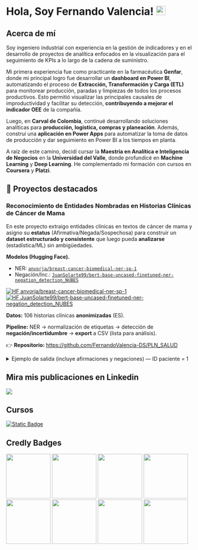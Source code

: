 # Hola, Soy Fernando Valencia! <img src="https://media.giphy.com/media/hvRJCLFzcasrR4ia7z/giphy.gif" width="25px">

## Acerca de mí

Soy ingeniero industrial con experiencia en la gestión de indicadores y en el desarrollo de proyectos de analítica enfocados en la visualización para el seguimiento de KPIs a lo largo de la cadena de suministro.

Mi primera experiencia fue como practicante en la farmacéutica **Genfar**, donde mi principal logro fue desarrollar un **dashboard en Power BI**, automatizando el proceso de **Extracción, Transformación y Carga (ETL)** para monitorear producción, paradas y limpiezas de todos los procesos productivos. Esto permitió visualizar las principales causales de improductividad y facilitar su detección, **contribuyendo a mejorar el indicador OEE** de la compañía.

Luego, en **Carval de Colombia**, continué desarrollando soluciones analíticas para **producción, logística, compras y planeación**. Además, construí una **aplicación en Power Apps** para automatizar la toma de datos de producción y dar seguimiento en Power BI a los tiempos en planta.

A raíz de este camino, decidí cursar la **Maestría en Analítica e Inteligencia de Negocios** en la **Universidad del Valle**, donde profundicé en **Machine Learning** y **Deep Learning**. He complementado mi formación con cursos en **Coursera** y **Platzi**.

## 🚀 Proyectos destacados
### Reconocimiento de Entidades Nombradas en Historias Clínicas de Cáncer de Mama
En este proyecto extraigo entidades clínicas en textos de cáncer de mama y asigno su **estatus** (Afirmativa/Negada/Sospechosa) para construir un **dataset estructurado y consistente** que luego pueda **analizarse** (estadística/ML) sin ambigüedades.

**Modelos (Hugging Face).**
- NER: [`anvorja/breast-cancer-biomedical-ner-sp-1`](https://huggingface.co/anvorja/breast-cancer-biomedical-ner-sp-1)
- Negación/Inc.: [`JuanSolarte99/bert-base-uncased-finetuned-ner-negation_detection_NUBES`](https://huggingface.co/JuanSolarte99/bert-base-uncased-finetuned-ner-negation_detection_NUBES)

[![HF anvorja/breast-cancer-biomedical-ner-sp-1](https://img.shields.io/badge/Hugging%20Face-anvorja%2Fbreast--cancer--biomedical--ner--sp--1-orange)](https://huggingface.co/anvorja/breast-cancer-biomedical-ner-sp-1)
[![HF JuanSolarte99/bert-base-uncased-finetuned-ner-negation_detection_NUBES](https://img.shields.io/badge/Hugging%20Face-JuanSolarte99%2Fbert--base--uncased--finetuned--ner--negation__detection__NUBES-orange)](https://huggingface.co/JuanSolarte99/bert-base-uncased-finetuned-ner-negation_detection_NUBES)

**Datos:** 106 historias clínicas **anonimizadas** (ES).

**Pipeline:** NER → normalización de etiquetas → detección de **negación/incertidumbre** → **export** a CSV (lista para análisis).
 
👉 **Repositorio:** https://github.com/FernandoValencia-DS/PLN_SALUD

<details>
<summary>Ejemplo de salida (incluye afirmaciones y negaciones) — ID paciente = 1</summary>

> *El texto proviene del documento original y puede contener errores de digitación propios de la fuente.*

| ID | Fragmento                                                                                                                     | Span                                              | Entidad NER          | Estatus    |
|---:|-------------------------------------------------------------------------------------------------------------------------------|---------------------------------------------------|----------------------|------------|
| 1  | RIMERA CONSULTA DE ONCOLOGÍA MÉDICA.                                                                                          | ONCOLOGÍA MÉDICA                                  | CLINICAL_SERVICE     | Afirmativa |
| 1  | Antecedentes Personales:- Alergia a Fluconazol.                                                                               | Alergia a Fluconazol                              | ALLERGIES            | Afirmativa |
| 1  | - No HTA.                                                                                                                     | No HTA                                            | COMORBIDITY          | Negada     |
| 1  | No DM.                                                                                                                        | No DM                                             | COMORBIDITY          | Negada     |
| 1  | No DL.                                                                                                                        | No DL                                             | COMORBIDITY          | Negada     |
| 1  | - Niega habitos toxicos.- Candidiasis recurrentes- Iqx: ninguna.                                                              | Candidiasis recurrentes                           | GINECOLOGICAL_HISTORY| Afirmativa |
| 1  | Muje de 59 años remitida desde oncología con Adenocarcinoma ductal infiltrante de mama izquierda…                             | 59 años                                           | AGE                  | Afirmativa |
| 1  | Muje de 59 años remitida desde oncología con Adenocarcinoma ductal infiltrante de mama izquierda…                             | remitida                                          | OCURRENCE_EVENT      | Afirmativa |
| 1  | Muje de 59 años remitida desde oncología con Adenocarcinoma ductal infiltrante de mama izquierda…                             | oncología                                         | CLINICAL_SERVICE     | Afirmativa |
| 1  | Muje de 59 años remitida desde oncología con Adenocarcinoma ductal infiltrante de mama izquierda…                             | Adenocarcinoma ductal infiltrante de mama izquierda | CANCER_CONCEPT     | Afirmativa |
| 1  | Muje de 59 años remitida desde oncología con Adenocarcinoma ductal infiltrante de mama izquierda…                             | intervenido                                       | OCURRENCE_EVENT      | Afirmativa |
| 1  | Muje de 59 años remitida desde oncología con Adenocarcinoma ductal infiltrante de mama izquierda…                             | mastectomía radical izquierda                     | SURGERY              | Afirmativa |
| 1  | Muje de 59 años remitida desde oncología con Adenocarcinoma ductal infiltrante de mama izquierda…                             | 20/06/1991                                        | DATE                 | Afirmativa |

</details>





## Mira mis publicaciones en Linkedin
<a href= "https://www.linkedin.com/in/fernando-valencia-mar%C3%ADn-5a915b1a5/">
  <img src="https://img.shields.io/badge/linkedin-%230077B5.svg?style=for-the-badge&logo=linkedin&logoColor=white">
</a>

## Cursos
[![Static Badge](https://img.shields.io/badge/Data%20Science-Specialization-%20?style=flat&logo=coursera&color=blue)
](https://coursera.org/share/01dfcf9b32c8e5530b7afa2b7310b5a9)

## Credly Badges
[<img src='https://images.credly.com/size/340x340/images/42ce4209-8839-431a-9046-f2ce2e72e04b/Coursera_20Data_20Science_20Professional_20Certificate.png' width="120" height="120"/>](https://www.credly.com/badges/e5b00a01-00f5-4a50-a070-d114da68826a/public_url)
[<img src='https://images.credly.com/size/340x340/images/169512d3-cef6-43e3-bec8-e6af2723a076/image.png' width="120" height="120"/>](https://www.credly.com/badges/7b2b7bee-1f37-478c-9417-54555cb22dbc/public_url)
[<img src='https://images.credly.com/size/340x340/images/950038fc-2519-4f79-8827-f71caf0f5095/image.png' width="120" height="120"/>](https://www.credly.com/badges/ec6dfd3a-8802-471c-97c9-5a3e0742bb6f/public_url)
[<img src='https://images.credly.com/size/340x340/images/f2573aac-d21c-483d-acda-afaa366b4f51/image.png' width="120" height="120"/>](https://www.credly.com/badges/2bf77e72-985e-4bdd-8219-2e214c4d2727/public_url)
[<img src='https://images.credly.com/size/340x340/images/56c60565-e945-4bcd-b8a6-9b2f43e1b0d9/Coursera_20Machine_20Learning_20with_20Python_20V2.png' width="120" height="120"/>](https://www.credly.com/badges/aa89a5f0-b5fc-4115-8246-ad2b6d1d965d/public_url)
[<img src='https://images.credly.com/size/340x340/images/4dd14b9d-2750-43bc-a5f6-27970c0de0fa/image.png' width="120" height="120"/>](https://www.credly.com/badges/e1b26a50-7ed9-4e08-aa94-ef6d3d6db64a/public_url)
[<img src='https://images.credly.com/size/340x340/images/1447954e-9923-4703-a647-eac80e5f0682/image.png' width="120" height="120"/>](https://www.credly.com/badges/201278fe-5924-4eb3-8031-89783c029290/public_url)
[<img src='https://images.credly.com/size/340x340/images/46defa53-a922-47bd-94ea-b43488f5cd8a/Data_Science_Methodology_Foundational.png' width="120" height="120"/>](https://www.credly.com/badges/07eec1db-7033-4ddb-bcbf-81b4e420be4b/public_url)

